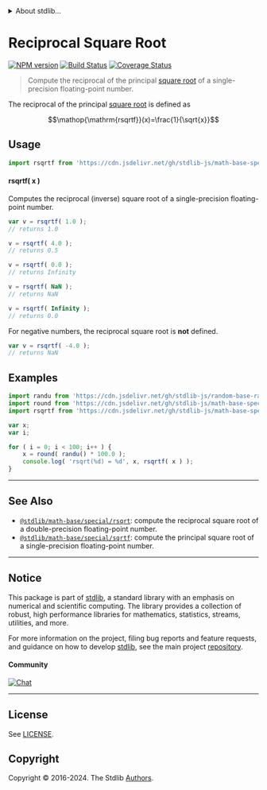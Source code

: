 <!--

@license Apache-2.0

Copyright (c) 2020 The Stdlib Authors.

Licensed under the Apache License, Version 2.0 (the "License");
you may not use this file except in compliance with the License.
You may obtain a copy of the License at

   http://www.apache.org/licenses/LICENSE-2.0

Unless required by applicable law or agreed to in writing, software
distributed under the License is distributed on an "AS IS" BASIS,
WITHOUT WARRANTIES OR CONDITIONS OF ANY KIND, either express or implied.
See the License for the specific language governing permissions and
limitations under the License.

-->


<details>
  <summary>
    About stdlib...
  </summary>
  <p>We believe in a future in which the web is a preferred environment for numerical computation. To help realize this future, we've built stdlib. stdlib is a standard library, with an emphasis on numerical and scientific computation, written in JavaScript (and C) for execution in browsers and in Node.js.</p>
  <p>The library is fully decomposable, being architected in such a way that you can swap out and mix and match APIs and functionality to cater to your exact preferences and use cases.</p>
  <p>When you use stdlib, you can be absolutely certain that you are using the most thorough, rigorous, well-written, studied, documented, tested, measured, and high-quality code out there.</p>
  <p>To join us in bringing numerical computing to the web, get started by checking us out on <a href="https://github.com/stdlib-js/stdlib">GitHub</a>, and please consider <a href="https://opencollective.com/stdlib">financially supporting stdlib</a>. We greatly appreciate your continued support!</p>
</details>

# Reciprocal Square Root

[![NPM version][npm-image]][npm-url] [![Build Status][test-image]][test-url] [![Coverage Status][coverage-image]][coverage-url] <!-- [![dependencies][dependencies-image]][dependencies-url] -->

> Compute the reciprocal of the principal [square root][square-root] of a single-precision floating-point number.

<section class="intro">

The reciprocal of the principal [square root][square-root] is defined as

<!-- <equation class="equation" label="eq:reciprocal_square_root" align="center" raw="\operatorname{rsqrtf}(x)=\frac{1}{\sqrt{x}}" alt="Reciprocal square root"> -->

```math
\mathop{\mathrm{rsqrtf}}(x)=\frac{1}{\sqrt{x}}
```

<!-- <div class="equation" align="center" data-raw-text="\operatorname{rsqrtf}(x)=\frac{1}{\sqrt{x}}" data-equation="eq:reciprocal_square_root">
    <img src="https://cdn.jsdelivr.net/gh/stdlib-js/stdlib@0fa0140fef638265646fb520a52170d5e0495023/lib/node_modules/@stdlib/math/base/special/rsqrtf/docs/img/equation_reciprocal_square_root.svg" alt="Reciprocal square root">
    <br>
</div> -->

<!-- </equation> -->

</section>

<!-- /.intro -->



<section class="usage">

## Usage

```javascript
import rsqrtf from 'https://cdn.jsdelivr.net/gh/stdlib-js/math-base-special-rsqrtf@deno/mod.js';
```

#### rsqrtf( x )

Computes the reciprocal (inverse) square root of a single-precision floating-point number.

```javascript
var v = rsqrtf( 1.0 );
// returns 1.0

v = rsqrtf( 4.0 );
// returns 0.5

v = rsqrtf( 0.0 );
// returns Infinity

v = rsqrtf( NaN );
// returns NaN

v = rsqrtf( Infinity );
// returns 0.0
```

For negative numbers, the reciprocal square root is **not** defined.

```javascript
var v = rsqrtf( -4.0 );
// returns NaN
```

</section>

<!-- /.usage -->

<section class="examples">

## Examples

<!-- eslint no-undef: "error" -->

```javascript
import randu from 'https://cdn.jsdelivr.net/gh/stdlib-js/random-base-randu@deno/mod.js';
import round from 'https://cdn.jsdelivr.net/gh/stdlib-js/math-base-special-round@deno/mod.js';
import rsqrtf from 'https://cdn.jsdelivr.net/gh/stdlib-js/math-base-special-rsqrtf@deno/mod.js';

var x;
var i;

for ( i = 0; i < 100; i++ ) {
    x = round( randu() * 100.0 );
    console.log( 'rsqrt(%d) = %d', x, rsqrtf( x ) );
}
```

</section>

<!-- /.examples -->

<!-- C interface documentation. -->



<!-- Section for related `stdlib` packages. Do not manually edit this section, as it is automatically populated. -->

<section class="related">

* * *

## See Also

-   <span class="package-name">[`@stdlib/math-base/special/rsqrt`][@stdlib/math/base/special/rsqrt]</span><span class="delimiter">: </span><span class="description">compute the reciprocal square root of a double-precision floating-point number.</span>
-   <span class="package-name">[`@stdlib/math-base/special/sqrtf`][@stdlib/math/base/special/sqrtf]</span><span class="delimiter">: </span><span class="description">compute the principal square root of a single-precision floating-point number.</span>

</section>

<!-- /.related -->

<!-- Section for all links. Make sure to keep an empty line after the `section` element and another before the `/section` close. -->


<section class="main-repo" >

* * *

## Notice

This package is part of [stdlib][stdlib], a standard library with an emphasis on numerical and scientific computing. The library provides a collection of robust, high performance libraries for mathematics, statistics, streams, utilities, and more.

For more information on the project, filing bug reports and feature requests, and guidance on how to develop [stdlib][stdlib], see the main project [repository][stdlib].

#### Community

[![Chat][chat-image]][chat-url]

---

## License

See [LICENSE][stdlib-license].


## Copyright

Copyright &copy; 2016-2024. The Stdlib [Authors][stdlib-authors].

</section>

<!-- /.stdlib -->

<!-- Section for all links. Make sure to keep an empty line after the `section` element and another before the `/section` close. -->

<section class="links">

[npm-image]: http://img.shields.io/npm/v/@stdlib/math-base-special-rsqrtf.svg
[npm-url]: https://npmjs.org/package/@stdlib/math-base-special-rsqrtf

[test-image]: https://github.com/stdlib-js/math-base-special-rsqrtf/actions/workflows/test.yml/badge.svg?branch=main
[test-url]: https://github.com/stdlib-js/math-base-special-rsqrtf/actions/workflows/test.yml?query=branch:main

[coverage-image]: https://img.shields.io/codecov/c/github/stdlib-js/math-base-special-rsqrtf/main.svg
[coverage-url]: https://codecov.io/github/stdlib-js/math-base-special-rsqrtf?branch=main

<!--

[dependencies-image]: https://img.shields.io/david/stdlib-js/math-base-special-rsqrtf.svg
[dependencies-url]: https://david-dm.org/stdlib-js/math-base-special-rsqrtf/main

-->

[chat-image]: https://img.shields.io/gitter/room/stdlib-js/stdlib.svg
[chat-url]: https://app.gitter.im/#/room/#stdlib-js_stdlib:gitter.im

[stdlib]: https://github.com/stdlib-js/stdlib

[stdlib-authors]: https://github.com/stdlib-js/stdlib/graphs/contributors

[umd]: https://github.com/umdjs/umd
[es-module]: https://developer.mozilla.org/en-US/docs/Web/JavaScript/Guide/Modules

[deno-url]: https://github.com/stdlib-js/math-base-special-rsqrtf/tree/deno
[deno-readme]: https://github.com/stdlib-js/math-base-special-rsqrtf/blob/deno/README.md
[umd-url]: https://github.com/stdlib-js/math-base-special-rsqrtf/tree/umd
[umd-readme]: https://github.com/stdlib-js/math-base-special-rsqrtf/blob/umd/README.md
[esm-url]: https://github.com/stdlib-js/math-base-special-rsqrtf/tree/esm
[esm-readme]: https://github.com/stdlib-js/math-base-special-rsqrtf/blob/esm/README.md
[branches-url]: https://github.com/stdlib-js/math-base-special-rsqrtf/blob/main/branches.md

[stdlib-license]: https://raw.githubusercontent.com/stdlib-js/math-base-special-rsqrtf/main/LICENSE

[square-root]: https://en.wikipedia.org/wiki/Square_root

<!-- <related-links> -->

[@stdlib/math/base/special/rsqrt]: https://github.com/stdlib-js/math-base-special-rsqrt/tree/deno

[@stdlib/math/base/special/sqrtf]: https://github.com/stdlib-js/math-base-special-sqrtf/tree/deno

<!-- </related-links> -->

</section>

<!-- /.links -->
